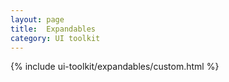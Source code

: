 ```yaml
---
layout: page
title:  Expandables
category: UI toolkit
---
```


{% include ui-toolkit/expandables/custom.html %}